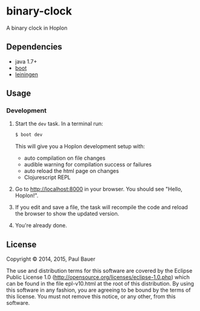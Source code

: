 # binary-clock

A binary clock in Hoplon

## Dependencies

- java 1.7+
- [boot][1]
- [leiningen][2]

## Usage
### Development
1. Start the `dev` task. In a terminal run:
    ```bash
    $ boot dev
    ```
    This will give you a  Hoplon development setup with:
    - auto compilation on file changes
    - audible warning for compilation success or failures
    - auto reload the html page on changes
    - Clojurescript REPL

2. Go to [http://localhost:8000][3] in your browser. You should see "Hello, Hoplon!".

3. If you edit and save a file, the task will recompile the code and reload the
   browser to show the updated version.

4. You're already done.

## License

Copyright © 2014, 2015, Paul Bauer

The use and distribution terms for this software are covered by the Eclipse
Public License 1.0 (http://opensource.org/licenses/eclipse-1.0.php) which can
be found in the file epl-v10.html at the root of this distribution. By using
this software in any fashion, you are agreeing to be bound by the terms of
this license. You must not remove this notice, or any other, from this software.

[1]: http://boot-clj.com
[2]: http://localhost:8000
[3]: http://hoplon.io
